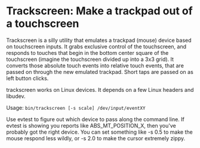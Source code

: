 # Trackscreen: Make a trackpad out of a touchscreen

Trackscreen is a silly utility that emulates a trackpad (mouse) device based on touchscreen inputs. It grabs exclusive control of the touchscreen, and responds to touches that begin in the bottom center square of the touchscreen (imagine the touchscreen divided up into a 3x3 grid). It converts those absolute touch events into relative touch events, that are passed on through the new emulated trackpad. Short taps are passed on as left button clicks.

trackscreen works on Linux devices. It depends on a few Linux headers and libudev.

Usage: `bin/trackscreen [-s scale] /dev/input/eventXY`

Use evtest to figure out which device to pass along the command line. If evtest is showing you reports like ABS_MT_POSITION_X, then you've probably got the right device. You can set something like -s 0.5 to make the mouse respond less wildly, or -s 2.0 to make the cursor extremely
zippy.
